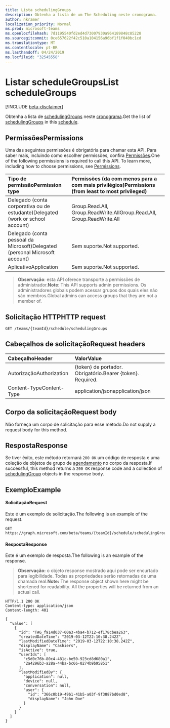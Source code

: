 ```yaml
---
title: Lista schedulingGroups
description: Obtenha a lista de um The Scheduling neste cronograma.
author: nkramer
localization_priority: Normal
ms.prod: microsoft-teams
ms.openlocfilehash: 7d1195540fd2ed4d73007930a964189848c85228
ms.sourcegitcommit: 0ce657622f42c510a104156a96bf1f1f040bc1cd
ms.translationtype: MT
ms.contentlocale: pt-BR
ms.lasthandoff: 04/24/2019
ms.locfileid: "32545558"
---
```

# <a name="list-schedulegroups"></a><span data-ttu-id="153dd-103">Listar scheduleGroups</span><span class="sxs-lookup"><span data-stu-id="153dd-103">List scheduleGroups</span></span>

[!INCLUDE [beta-disclaimer](../../includes/beta-disclaimer.md)]

<span data-ttu-id="153dd-104">Obtenha a lista de [schedulingGroups](../resources/schedulinggroup.md) neste [cronograma](../resources/schedule.md).</span><span class="sxs-lookup"><span data-stu-id="153dd-104">Get the list of [schedulingGroups](../resources/schedulinggroup.md) in this [schedule](../resources/schedule.md).</span></span>

## <a name="permissions"></a><span data-ttu-id="153dd-105">Permissões</span><span class="sxs-lookup"><span data-stu-id="153dd-105">Permissions</span></span>

<span data-ttu-id="153dd-p101">Uma das seguintes permissões é obrigatória para chamar esta API. Para saber mais, incluindo como escolher permissões, confira [Permissões](/graph/permissions-reference).</span><span class="sxs-lookup"><span data-stu-id="153dd-p101">One of the following permissions is required to call this API. To learn more, including how to choose permissions, see [Permissions](/graph/permissions-reference).</span></span>

|<span data-ttu-id="153dd-108">Tipo de permissão</span><span class="sxs-lookup"><span data-stu-id="153dd-108">Permission type</span></span>      | <span data-ttu-id="153dd-109">Permissões (da com menos para a com mais privilégios)</span><span class="sxs-lookup"><span data-stu-id="153dd-109">Permissions (from least to most privileged)</span></span>              |
|:--------------------|:---------------------------------------------------------|
|<span data-ttu-id="153dd-110">Delegado (conta corporativa ou de estudante)</span><span class="sxs-lookup"><span data-stu-id="153dd-110">Delegated (work or school account)</span></span> | <span data-ttu-id="153dd-111">Group.Read.All, Group.ReadWrite.All</span><span class="sxs-lookup"><span data-stu-id="153dd-111">Group.Read.All, Group.ReadWrite.All</span></span>    |
|<span data-ttu-id="153dd-112">Delegado (conta pessoal da Microsoft)</span><span class="sxs-lookup"><span data-stu-id="153dd-112">Delegated (personal Microsoft account)</span></span> | <span data-ttu-id="153dd-113">Sem suporte.</span><span class="sxs-lookup"><span data-stu-id="153dd-113">Not supported.</span></span>    |
|<span data-ttu-id="153dd-114">Aplicativo</span><span class="sxs-lookup"><span data-stu-id="153dd-114">Application</span></span> | <span data-ttu-id="153dd-115">Sem suporte.</span><span class="sxs-lookup"><span data-stu-id="153dd-115">Not supported.</span></span> |

> <span data-ttu-id="153dd-116">**Observação**: esta API oferece transporte a permissões de administrador.</span><span class="sxs-lookup"><span data-stu-id="153dd-116">**Note**: This API supports admin permissions.</span></span> <span data-ttu-id="153dd-117">Os administradores globais podem acessar grupos dos quais eles não são membros.</span><span class="sxs-lookup"><span data-stu-id="153dd-117">Global admins can access groups that they are not a member of.</span></span>

## <a name="http-request"></a><span data-ttu-id="153dd-118">Solicitação HTTP</span><span class="sxs-lookup"><span data-stu-id="153dd-118">HTTP request</span></span>

<!-- { "blockType": "ignored" } -->

```http
GET /teams/{teamId}/schedule/schedulingGroups
```

## <a name="request-headers"></a><span data-ttu-id="153dd-119">Cabeçalhos de solicitação</span><span class="sxs-lookup"><span data-stu-id="153dd-119">Request headers</span></span>

| <span data-ttu-id="153dd-120">Cabeçalho</span><span class="sxs-lookup"><span data-stu-id="153dd-120">Header</span></span>       | <span data-ttu-id="153dd-121">Valor</span><span class="sxs-lookup"><span data-stu-id="153dd-121">Value</span></span> |
|:---------------|:--------|
| <span data-ttu-id="153dd-122">Autorização</span><span class="sxs-lookup"><span data-stu-id="153dd-122">Authorization</span></span>  | <span data-ttu-id="153dd-p103">{token} de portador. Obrigatório.</span><span class="sxs-lookup"><span data-stu-id="153dd-p103">Bearer {token}. Required.</span></span>  |
| <span data-ttu-id="153dd-125">Content-Type</span><span class="sxs-lookup"><span data-stu-id="153dd-125">Content-Type</span></span>  | <span data-ttu-id="153dd-126">application/json</span><span class="sxs-lookup"><span data-stu-id="153dd-126">application/json</span></span>  |

## <a name="request-body"></a><span data-ttu-id="153dd-127">Corpo da solicitação</span><span class="sxs-lookup"><span data-stu-id="153dd-127">Request body</span></span>
<span data-ttu-id="153dd-128">Não forneça um corpo de solicitação para esse método.</span><span class="sxs-lookup"><span data-stu-id="153dd-128">Do not supply a request body for this method.</span></span>

## <a name="response"></a><span data-ttu-id="153dd-129">Resposta</span><span class="sxs-lookup"><span data-stu-id="153dd-129">Response</span></span>

<span data-ttu-id="153dd-130">Se tiver êxito, este método retornará `200 OK` um código de resposta e uma coleção de objetos de grupo de [agendamento](../resources/schedulinggroup.md) no corpo da resposta.</span><span class="sxs-lookup"><span data-stu-id="153dd-130">If successful, this method returns a `200 OK` response code and a collection of [schedulingGroup](../resources/schedulinggroup.md) objects in the response body.</span></span>

## <a name="example"></a><span data-ttu-id="153dd-131">Exemplo</span><span class="sxs-lookup"><span data-stu-id="153dd-131">Example</span></span>

#### <a name="request"></a><span data-ttu-id="153dd-132">Solicitação</span><span class="sxs-lookup"><span data-stu-id="153dd-132">Request</span></span>

<span data-ttu-id="153dd-133">Este é um exemplo de solicitação.</span><span class="sxs-lookup"><span data-stu-id="153dd-133">The following is an example of the request.</span></span>
<!-- {
  "blockType": "request",
  "name": "schedule-list-schedulinggroups"
}-->
```http
GET https://graph.microsoft.com/beta/teams/{teamId}/schedule/schedulingGroups
```

#### <a name="response"></a><span data-ttu-id="153dd-134">Resposta</span><span class="sxs-lookup"><span data-stu-id="153dd-134">Response</span></span>

<span data-ttu-id="153dd-135">Este é um exemplo de resposta.</span><span class="sxs-lookup"><span data-stu-id="153dd-135">The following is an example of the response.</span></span> 

><span data-ttu-id="153dd-p104">**Observação:** o objeto response mostrado aqui pode ser encurtado para legibilidade. Todas as propriedades serão retornadas de uma chamada real.</span><span class="sxs-lookup"><span data-stu-id="153dd-p104">**Note:** The response object shown here might be shortened for readability. All the properties will be returned from an actual call.</span></span>
<!-- {
  "blockType": "response",
  "truncated": true,
  "@odata.type": "microsoft.graph.schedulingGroup"
} -->

```http
HTTP/1.1 200 OK
Content-type: application/json
Content-length: 401

{
  "value": [
    {
      "id": "TAG_f914d037-00a3-4ba4-b712-ef178cbea263",
      "createdDateTime": "2019-03-12T22:10:38.242Z",
      "lastModifiedDateTime": "2019-03-12T22:10:38.242Z",
      "displayName": "Cashiers",
      "isActive": true,
      "userIds": [
        "c5d0c76b-80c4-481c-be50-923cd8d680a1",
        "2a4296b3-a28a-44ba-bc66-0274b9b95851"
      ],
      "lastModifiedBy": {
        "application": null,
        "device": null,
        "conversation": null,
        "user": {
          "id": "366c0b19-49b1-41b5-a03f-9f3887bd0ed8",
          "displayName": "John Doe"
        }
      }
    }
  ]
}
```

<!-- uuid: 8fcb5dbc-d5aa-4681-8e31-b001d5168d79
2015-10-25 14:57:30 UTC -->
<!--
{
  "type": "#page.annotation",
  "description": "Get the list of schedulingGroup in this schedule",
  "keywords": "",
  "section": "documentation",
  "tocPath": "",
  "suppressions": [
    "Error: /api-reference/beta/api/schedule-list-schedulinggroups.md:\r\n      Exception processing links.\r\n    System.ArgumentException: Link Definition was null. Link text: !INCLUDE [beta-disclaimer](../../includes/beta-disclaimer.md)\r\n      at ApiDoctor.Validation.DocFile.get_LinkDestinations()\r\n      at ApiDoctor.Validation.DocSet.ValidateLinks(Boolean includeWarnings, String[] relativePathForFiles, IssueLogger issues, Boolean requireFilenameCaseMatch, Boolean printOrphanedFiles)"
  ]
}
-->
